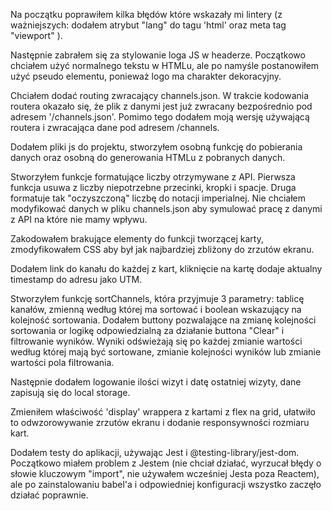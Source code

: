 Na początku poprawiłem kilka błędów które wskazały mi lintery (z ważniejszych: dodałem atrybut "lang" do tagu 'html' oraz meta tag "viewport" ).

Następnie zabrałem się za stylowanie loga JS w headerze. Początkowo chciałem użyć normalnego tekstu w HTMLu, ale po namyśle postanowiłem użyć pseudo elementu, ponieważ logo ma charakter dekoracyjny.

Chciałem dodać routing zwracający channels.json. W trakcie kodowania routera okazało się, że plik z danymi jest już zwracany bezpośrednio pod adresem '/channels.json'. Pomimo tego dodałem moją wersję używającą routera i zwracająca dane pod adresem /channels.

Dodałem pliki js do projektu, stworzyłem osobną funkcję do pobierania danych oraz osobną do generowania HTMLu z pobranych danych.

Stworzyłem funkcje formatujące liczby otrzymywane z API. Pierwsza funkcja usuwa z liczby niepotrzebne przecinki, kropki i spacje. Druga formatuje tak "oczyszczoną" liczbę do notacji imperialnej.
Nie chciałem modyfikować danych w pliku channels.json aby symulować pracę z danymi z API na które nie mamy wpływu.

Zakodowałem brakujące elementy do funkcji tworzącej karty, zmodyfikowałem CSS aby był jak najbardziej zbliżony do zrzutów ekranu.

Dodałem link do kanału do każdej z kart, kliknięcie na kartę dodaje aktualny timestamp do adresu jako UTM.

Stworzyłem funkcję sortChannels, która przyjmuje 3 parametry: tablicę kanałów, zmienną według której ma sortować i boolean wskazujący na kolejność sortowania.
Dodałem buttony pozwalające na zmianę kolejności sortowania or logikę odpowiedzialną za działanie buttona "Clear" i filtrowanie wyników.
Wyniki odświeżają się po każdej zmianie wartości według której mają być sortowane, zmianie kolejności wyników lub zmianie wartości pola filtrowania.

Następnie dodałem logowanie ilości wizyt i datę ostatniej wizyty, dane zapisują się do local storage.

Zmieniłem właściwość 'display' wrappera z kartami z flex na grid, ułatwiło to odwzorowywanie zrzutów ekranu i dodanie responsywności rozmiaru kart.

Dodałem testy do aplikacji, używając Jest i @testing-library/jest-dom. Początkowo miałem problem z Jestem (nie chciał działać, wyrzucał błędy o słowie kluczowym "import", nie używałem wcześniej Jesta poza Reactem), ale po zainstalowaniu babel'a i odpowiedniej konfiguracji wszystko zaczęło działać poprawnie.
